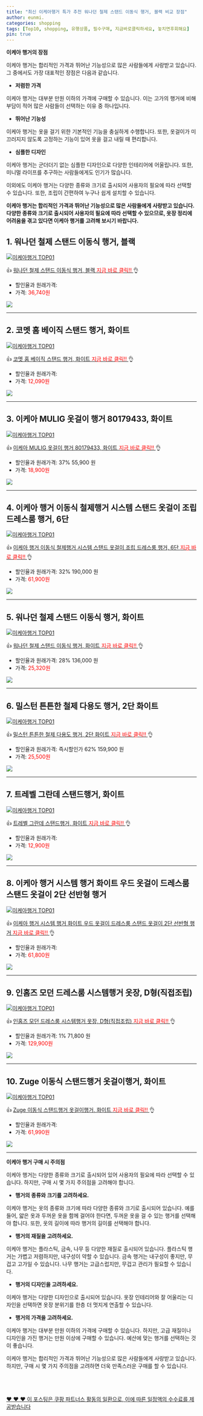 ```yaml
---
title: "최신 이케아행거 특가 추천 워나던 철제 스탠드 이동식 행거, 블랙 비교 장점"
author: eunmi.
categories: shopping
tags: [Top10, shopping, 유행상품, 필수구매, 지금바로클릭하세요, 놓치면후회해요]
pin: true
---
```

**이케아 행거의 장점**

이케아 행거는 합리적인 가격과 뛰어난 기능성으로 많은 사람들에게 사랑받고 있습니다. 그 중에서도 가장 대표적인 장점은 다음과 같습니다.

* **저렴한 가격**

이케아 행거는 대부분 만원 이하의 가격에 구매할 수 있습니다. 이는 고가의 행거에 비해 부담이 적어 많은 사람들이 선택하는 이유 중 하나입니다.

* **뛰어난 기능성**

이케아 행거는 옷을 걸기 위한 기본적인 기능을 충실하게 수행합니다. 또한, 옷걸이가 미끄러지지 않도록 고정하는 기능이 있어 옷을 걸고 내릴 때 편리합니다.

* **심플한 디자인**

이케아 행거는 군더더기 없는 심플한 디자인으로 다양한 인테리어에 어울립니다. 또한, 미니멀 라이프를 추구하는 사람들에게도 인기가 많습니다.

이외에도 이케아 행거는 다양한 종류와 크기로 출시되어 사용자의 필요에 따라 선택할 수 있습니다. 또한, 조립이 간편하여 누구나 쉽게 설치할 수 있습니다.

**이케아 행거는 합리적인 가격과 뛰어난 기능성으로 많은 사람들에게 사랑받고 있습니다. 다양한 종류와 크기로 출시되어 사용자의 필요에 따라 선택할 수 있으므로, 옷장 정리에 어려움을 겪고 있다면 이케아 행거를 고려해 보시기 바랍니다.**

   

## 1. 워나던 철제 스탠드 이동식 행거, 블랙

[![이케아행거 TOP01](https://thumbnail10.coupangcdn.com/thumbnails/remote/230x230ex/image/vendor_inventory/5788/26e6f54704205375e456768f1311a3b169176e2a273eb2e28bda810bf489.png)](https://link.coupang.com/re/AFFSDP?lptag=AF3617701&subid=GithubCoopas&pageKey=7600851672&traceid=V0-153&itemId=20106085332&vendorItemId=86636806336)


👍 [워나던 철제 스탠드 이동식 행거, 블랙 <font color=red> 지금 바로 클릭!! </font> ](https://link.coupang.com/re/AFFSDP?lptag=AF3617701&subid=GithubCoopas&pageKey=7600851672&traceid=V0-153&itemId=20106085332&vendorItemId=86636806336) 👌 


- 할인율과 원래가격: 
- 가격: <span style='color:red'>36,740원</span>

[![](/discount_price.png)](https://link.coupang.com/re/AFFSDP?lptag=AF3617701&subid=GithubCoopas&pageKey=7600851672&traceid=V0-153&itemId=20106085332&vendorItemId=86636806336)

---


   

## 2. 코멧 홈 베이직 스탠드 행거, 화이트

[![이케아행거 TOP01](https://thumbnail7.coupangcdn.com/thumbnails/remote/230x230ex/image/retail/images/671461059947498-64e368ec-9cf2-471b-8b8d-b5e37300eda5.jpg)](https://link.coupang.com/re/AFFSDP?lptag=AF3617701&subid=GithubCoopas&pageKey=1676362802&traceid=V0-153&itemId=2856014460&vendorItemId=85803393811)


👍 [코멧 홈 베이직 스탠드 행거, 화이트 <font color=red> 지금 바로 클릭!! </font> ](https://link.coupang.com/re/AFFSDP?lptag=AF3617701&subid=GithubCoopas&pageKey=1676362802&traceid=V0-153&itemId=2856014460&vendorItemId=85803393811) 👌 


- 할인율과 원래가격: 
- 가격: <span style='color:red'>12,090원</span>

[![](/discount_price.png)](https://link.coupang.com/re/AFFSDP?lptag=AF3617701&subid=GithubCoopas&pageKey=1676362802&traceid=V0-153&itemId=2856014460&vendorItemId=85803393811)

---


   

## 3. 이케아 MULIG 옷걸이 행거 80179433, 화이트

[![이케아행거 TOP01](https://thumbnail8.coupangcdn.com/thumbnails/remote/230x230ex/image/vendor_inventory/8665/3546c1da9e414a9e59cfc9ccc2278bd70982946e96ec5ab401f14d72b439.jpeg)](https://link.coupang.com/re/AFFSDP?lptag=AF3617701&subid=GithubCoopas&pageKey=20471138&traceid=V0-153&itemId=80642512&vendorItemId=84422944327)


👍 [이케아 MULIG 옷걸이 행거 80179433, 화이트 <font color=red> 지금 바로 클릭!! </font> ](https://link.coupang.com/re/AFFSDP?lptag=AF3617701&subid=GithubCoopas&pageKey=20471138&traceid=V0-153&itemId=80642512&vendorItemId=84422944327) 👌 


- 할인율과 원래가격: 37%  55,900   원
- 가격: <span style='color:red'>18,900원</span>

[![](/discount_price.png)](https://link.coupang.com/re/AFFSDP?lptag=AF3617701&subid=GithubCoopas&pageKey=20471138&traceid=V0-153&itemId=80642512&vendorItemId=84422944327)

---


   

## 4. 이케아 행거 이동식 철제행거 시스템 스탠드 옷걸이 조립 드레스룸 행거, 6단

[![이케아행거 TOP01](https://thumbnail8.coupangcdn.com/thumbnails/remote/230x230ex/image/vendor_inventory/58c4/e084afc57ab6787b2d4bcbd910b5c31ba6c29f54ea086259934887fe226c.jpg)](https://link.coupang.com/re/AFFSDP?lptag=AF3617701&subid=GithubCoopas&pageKey=6812273825&traceid=V0-153&itemId=16119349773&vendorItemId=83316207273)


👍 [이케아 행거 이동식 철제행거 시스템 스탠드 옷걸이 조립 드레스룸 행거, 6단 <font color=red> 지금 바로 클릭!! </font> ](https://link.coupang.com/re/AFFSDP?lptag=AF3617701&subid=GithubCoopas&pageKey=6812273825&traceid=V0-153&itemId=16119349773&vendorItemId=83316207273) 👌 


- 할인율과 원래가격: 32%  190,000   원
- 가격: <span style='color:red'>61,900원</span>

[![](/discount_price.png)](https://link.coupang.com/re/AFFSDP?lptag=AF3617701&subid=GithubCoopas&pageKey=6812273825&traceid=V0-153&itemId=16119349773&vendorItemId=83316207273)

---


   

## 5. 워나던 철제 스탠드 이동식 행거, 화이트

[![이케아행거 TOP01](https://thumbnail6.coupangcdn.com/thumbnails/remote/230x230ex/image/vendor_inventory/b9a8/750fc51fd17676056539f5e938700291e9d4ae229de02950b471b47673ee.png)](https://link.coupang.com/re/AFFSDP?lptag=AF3617701&subid=GithubCoopas&pageKey=7600851672&traceid=V0-153&itemId=20106242774&vendorItemId=86636806323)


👍 [워나던 철제 스탠드 이동식 행거, 화이트 <font color=red> 지금 바로 클릭!! </font> ](https://link.coupang.com/re/AFFSDP?lptag=AF3617701&subid=GithubCoopas&pageKey=7600851672&traceid=V0-153&itemId=20106242774&vendorItemId=86636806323) 👌 


- 할인율과 원래가격: 28%  136,000   원
- 가격: <span style='color:red'>25,320원</span>

[![](/discount_price.png)](https://link.coupang.com/re/AFFSDP?lptag=AF3617701&subid=GithubCoopas&pageKey=7600851672&traceid=V0-153&itemId=20106242774&vendorItemId=86636806323)

---


   

## 6. 밀스턴 튼튼한 철제 다용도 행거, 2단 화이트

[![이케아행거 TOP01](https://thumbnail9.coupangcdn.com/thumbnails/remote/230x230ex/image/vendor_inventory/9b76/815bb99fdadcb9dd0e27f5dadea18be0c063b153a971715ec21a372e5dbb.jpg)](https://link.coupang.com/re/AFFSDP?lptag=AF3617701&subid=GithubCoopas&pageKey=7153619346&traceid=V0-153&itemId=17989863897&vendorItemId=86705039718)


👍 [밀스턴 튼튼한 철제 다용도 행거, 2단 화이트 <font color=red> 지금 바로 클릭!! </font> ](https://link.coupang.com/re/AFFSDP?lptag=AF3617701&subid=GithubCoopas&pageKey=7153619346&traceid=V0-153&itemId=17989863897&vendorItemId=86705039718) 👌 


- 할인율과 원래가격: 즉시할인가 62%  159,900   원
- 가격: <span style='color:red'>25,500원</span>

[![](/discount_price.png)](https://link.coupang.com/re/AFFSDP?lptag=AF3617701&subid=GithubCoopas&pageKey=7153619346&traceid=V0-153&itemId=17989863897&vendorItemId=86705039718)

---


   

## 7. 트레벨 그란데 스탠드행거, 화이트

[![이케아행거 TOP01](https://thumbnail8.coupangcdn.com/thumbnails/remote/230x230ex/image/retail/images/60821274631147-db3ec292-4a6c-4501-8fe8-2f2fe5f3f3cf.jpg)](https://link.coupang.com/re/AFFSDP?lptag=AF3617701&subid=GithubCoopas&pageKey=210724295&traceid=V0-153&itemId=628455595&vendorItemId=4649595987)


👍 [트레벨 그란데 스탠드행거, 화이트 <font color=red> 지금 바로 클릭!! </font> ](https://link.coupang.com/re/AFFSDP?lptag=AF3617701&subid=GithubCoopas&pageKey=210724295&traceid=V0-153&itemId=628455595&vendorItemId=4649595987) 👌 


- 할인율과 원래가격: 
- 가격: <span style='color:red'>12,900원</span>

[![](/discount_price.png)](https://link.coupang.com/re/AFFSDP?lptag=AF3617701&subid=GithubCoopas&pageKey=210724295&traceid=V0-153&itemId=628455595&vendorItemId=4649595987)

---


   

## 8. 이케아 행거 시스템 행거 화이트 우드 옷걸이 드레스룸 스탠드 옷걸이 2단 선반형 행거

[![이케아행거 TOP01](https://thumbnail10.coupangcdn.com/thumbnails/remote/230x230ex/image/vendor_inventory/6f1b/5ba2cc5ca280aab309cbe5ca14eff8751bc70837771a098ae5cfdd03f78e.jpg)](https://link.coupang.com/re/AFFSDP?lptag=AF3617701&subid=GithubCoopas&pageKey=6942739470&traceid=V0-153&itemId=16841090802&vendorItemId=84020319515)


👍 [이케아 행거 시스템 행거 화이트 우드 옷걸이 드레스룸 스탠드 옷걸이 2단 선반형 행거 <font color=red> 지금 바로 클릭!! </font> ](https://link.coupang.com/re/AFFSDP?lptag=AF3617701&subid=GithubCoopas&pageKey=6942739470&traceid=V0-153&itemId=16841090802&vendorItemId=84020319515) 👌 


- 할인율과 원래가격: 
- 가격: <span style='color:red'>61,800원</span>

[![](/discount_price.png)](https://link.coupang.com/re/AFFSDP?lptag=AF3617701&subid=GithubCoopas&pageKey=6942739470&traceid=V0-153&itemId=16841090802&vendorItemId=84020319515)

---


   

## 9. 인홈즈 모던 드레스룸 시스템행거 옷장, D형(직접조립)

[![이케아행거 TOP01](https://thumbnail10.coupangcdn.com/thumbnails/remote/230x230ex/image/vendor_inventory/7643/72a2e62cded4f47253fc289cd0f33aad9a0562b09de0d8f744d17f870dc6.jpg)](https://link.coupang.com/re/AFFSDP?lptag=AF3617701&subid=GithubCoopas&pageKey=2197800670&traceid=V0-153&itemId=3739362966&vendorItemId=71724530667)


👍 [인홈즈 모던 드레스룸 시스템행거 옷장, D형(직접조립) <font color=red> 지금 바로 클릭!! </font> ](https://link.coupang.com/re/AFFSDP?lptag=AF3617701&subid=GithubCoopas&pageKey=2197800670&traceid=V0-153&itemId=3739362966&vendorItemId=71724530667) 👌 


- 할인율과 원래가격: 1%  71,800   원
- 가격: <span style='color:red'>129,900원</span>

[![](/discount_price.png)](https://link.coupang.com/re/AFFSDP?lptag=AF3617701&subid=GithubCoopas&pageKey=2197800670&traceid=V0-153&itemId=3739362966&vendorItemId=71724530667)

---


   

## 10. Zuge 이동식 스탠드행거 옷걸이행거, 화이트

[![이케아행거 TOP01](https://thumbnail8.coupangcdn.com/thumbnails/remote/230x230ex/image/vendor_inventory/a400/3da21bbf52a07807e88bec92ce387581a3a1a8016ee5d61101f522e836e4.jpg)](https://link.coupang.com/re/AFFSDP?lptag=AF3617701&subid=GithubCoopas&pageKey=7075702430&traceid=V0-153&itemId=17585776497&vendorItemId=85500597997)


👍 [Zuge 이동식 스탠드행거 옷걸이행거, 화이트 <font color=red> 지금 바로 클릭!! </font> ](https://link.coupang.com/re/AFFSDP?lptag=AF3617701&subid=GithubCoopas&pageKey=7075702430&traceid=V0-153&itemId=17585776497&vendorItemId=85500597997) 👌 


- 할인율과 원래가격: 
- 가격: <span style='color:red'>61,990원</span>

[![](/discount_price.png)](https://link.coupang.com/re/AFFSDP?lptag=AF3617701&subid=GithubCoopas&pageKey=7075702430&traceid=V0-153&itemId=17585776497&vendorItemId=85500597997)

---
**이케아 행거 구매 시 주의점**

이케아 행거는 다양한 종류와 크기로 출시되어 있어 사용자의 필요에 따라 선택할 수 있습니다. 하지만, 구매 시 몇 가지 주의점을 고려해야 합니다.

* **행거의 종류와 크기를 고려하세요.**

이케아 행거는 옷의 종류와 크기에 따라 다양한 종류와 크기로 출시되어 있습니다. 예를 들어, 얇은 옷과 두꺼운 옷을 함께 걸어야 한다면, 두꺼운 옷을 걸 수 있는 행거를 선택해야 합니다. 또한, 옷의 길이에 따라 행거의 길이를 선택해야 합니다.

* **행거의 재질을 고려하세요.**

이케아 행거는 플라스틱, 금속, 나무 등 다양한 재질로 출시되어 있습니다. 플라스틱 행거는 가볍고 저렴하지만, 내구성이 약할 수 있습니다. 금속 행거는 내구성이 좋지만, 무겁고 고가일 수 있습니다. 나무 행거는 고급스럽지만, 무겁고 관리가 필요할 수 있습니다.

* **행거의 디자인을 고려하세요.**

이케아 행거는 다양한 디자인으로 출시되어 있습니다. 옷장 인테리어와 잘 어울리는 디자인을 선택하면 옷장 분위기를 한층 더 멋지게 연출할 수 있습니다.

* **행거의 가격을 고려하세요.**

이케아 행거는 대부분 만원 이하의 가격에 구매할 수 있습니다. 하지만, 고급 재질이나 디자인을 가진 행거는 만원 이상에 구매할 수 있습니다. 예산에 맞는 행거를 선택하는 것이 좋습니다.

이케아 행거는 합리적인 가격과 뛰어난 기능성으로 많은 사람들에게 사랑받고 있습니다. 하지만, 구매 시 몇 가지 주의점을 고려하면 더욱 만족스러운 구매를 할 수 있습니다.<br><br><br><br><br> [ ❤ ❤ ❤ 이 포스팅은 쿠팡 파트너스 활동의 일환으로, 이에 따른 일정액의 수수료를 제공받습니다](https://link.coupang.com/a/bcEFyh)